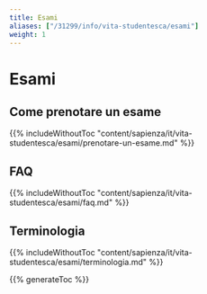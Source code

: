 ```yaml
---
title: Esami
aliases: ["/31299/info/vita-studentesca/esami"]
weight: 1
---
```


# Esami

## Come prenotare un esame

{{% includeWithoutToc "content/sapienza/it/vita-studentesca/esami/prenotare-un-esame.md" %}}

## FAQ

{{% includeWithoutToc "content/sapienza/it/vita-studentesca/esami/faq.md" %}}

## Terminologia

{{% includeWithoutToc "content/sapienza/it/vita-studentesca/esami/terminologia.md" %}}

{{% generateToc %}}